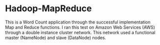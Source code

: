 # Hadoop-MapReduce
This is a Word Count application through the successful implementation Map and Reduce functions. I ran this test on Amazon Web Services (AWS) through a double instance cluster network. This network used a functional master (NameNode) and slave (DataNode) nodes.
